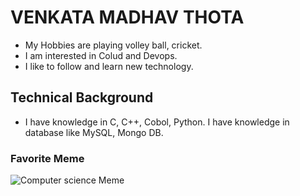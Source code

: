 # VENKATA MADHAV THOTA
- My Hobbies are playing volley ball, cricket.
- I am interested in Colud and Devops.
- I like to follow and learn new technology.
## Technical Background
- I have knowledge in C, C++, Cobol, Python. I have knowledge in database like MySQL, Mongo DB.
### Favorite Meme
![Computer science Meme](https://i.chzbgr.com/thumb800/14732037/hDE6A9508/software-developer-nerdy-memes-geeky-memes-relatable-memes-funny-memes-memes-lol-programming-memes)